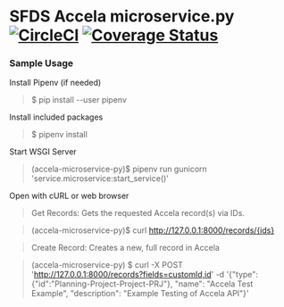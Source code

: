 # SFDS Accela microservice.py [![CircleCI](https://badgen.net/circleci/github/SFDigitalServices/accela-microservice-py/master)](https://circleci.com/gh/SFDigitalServices/accela-microservice-py) [![Coverage Status](https://coveralls.io/repos/github/SFDigitalServices/accela-microservice-py/badge.svg?branch=master)](https://coveralls.io/github/SFDigitalServices/accela-microservice-py?branch=master)

### Sample Usage
Install Pipenv (if needed)
> $ pip install --user pipenv

Install included packages
> $ pipenv install

Start WSGI Server
> (accela-microservice-py)$ pipenv run gunicorn 'service.microservice:start_service()'

Open with cURL or web browser  
> Get Records: Gets the requested Accela record(s) via IDs.

> (accela-microservice-py)$ curl http://127.0.0.1:8000/records/{ids} 

> Create Record: Creates a new, full record in Accela

> (accela-microservice-py) $ curl -X POST 'http://127.0.0.1:8000/records?fields=customId,id' -d '{"type":{"id":"Planning-Project-Project-PRJ"}, "name": "Accela Test Example", "description": "Example Testing of Accela API"}'
 
